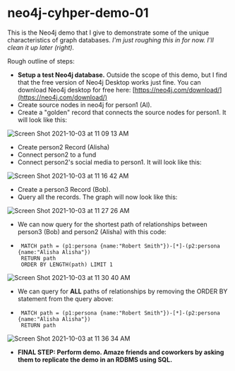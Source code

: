 # neo4j-cyhper-demo-01
This is the Neo4j demo that I give to demonstrate some of the unique characteristics of graph databases. *I'm just roughing this in for now. I'll clean it up later (right).*

Rough outline of steps:

 - **Setup a test Neo4j database.** Outside the scope of this demo, but I find that the free version of Neo4j Desktop works just fine. You can download Neo4j desktop for free here: [https://neo4j.com/download/](https://neo4j.com/download/)
 - Create source nodes in neo4j for person1 (Al).
 - Create a "golden" record that connects the source nodes for person1. It will look like this:

![Screen Shot 2021-10-03 at 11 09 13 AM](https://user-images.githubusercontent.com/11652957/135764383-9850db1e-9aad-47ec-83c3-9c9bb961f9f3.png)
 - Create person2 Record (Alisha)
 - Connect person2 to a fund
 - Connect person2's social media to person1. It will look like this:

![Screen Shot 2021-10-03 at 11 16 42 AM](https://user-images.githubusercontent.com/11652957/135764646-fb2a1e57-2fca-458e-9eca-0464630f79d2.png)
 - Create a person3 Record (Bob). 
 - Query all the records. The graph will now look like this:

![Screen Shot 2021-10-03 at 11 27 26 AM](https://user-images.githubusercontent.com/11652957/135764883-755a9328-d8a8-43d0-bb9e-ca18dd47f41b.png)
 - We can now query for the shortest path of relationships between person3 (Bob) and person2 (Alisha) with this code:
 - 
        MATCH path = (p1:persona {name:"Robert Smith"})-[*]-(p2:persona {name:"Alisha Alisha"})
        RETURN path
        ORDER BY LENGTH(path) LIMIT 1
 ![Screen Shot 2021-10-03 at 11 30 40 AM](https://user-images.githubusercontent.com/11652957/135765019-d33c0106-ca33-408d-b1a8-77ce811797e9.png)

 - We can query for **ALL** paths of relationships by removing the ORDER BY statement from the query above:
 - 
        MATCH path = (p1:persona {name:"Robert Smith"})-[*]-(p2:persona {name:"Alisha Alisha"})
        RETURN path
![Screen Shot 2021-10-03 at 11 36 34 AM](https://user-images.githubusercontent.com/11652957/135765157-50c059e4-15c9-4cea-9ed5-39a5cff6ce88.png)

 - **FINAL STEP: Perform demo. Amaze friends and coworkers by asking them to replicate the demo in an RDBMS using SQL.**

